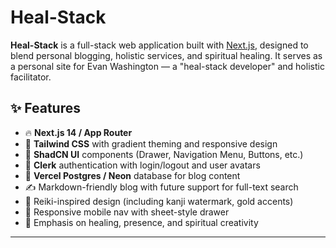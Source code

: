 # Heal-Stack

**Heal-Stack** is a full-stack web application built with [Next.js](https://nextjs.org/), designed to blend personal blogging, holistic services, and spiritual healing. It serves as a personal site for Evan Washington — a "heal-stack developer" and holistic facilitator.

## ✨ Features

- 🔥 **Next.js 14 / App Router**
- 🎨 **Tailwind CSS** with gradient theming and responsive design
- 🧩 **ShadCN UI** components (Drawer, Navigation Menu, Buttons, etc.)
- 🔐 **Clerk** authentication with login/logout and user avatars
- 💽 **Vercel Postgres / Neon** database for blog content
- ✍️ Markdown-friendly blog with future support for full-text search
- 🌙 Reiki-inspired design (including kanji watermark, gold accents)
- 📱 Responsive mobile nav with sheet-style drawer
- 🧠 Emphasis on healing, presence, and spiritual creativity

---
